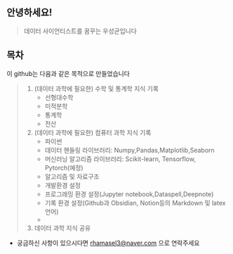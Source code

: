 ## 안녕하세요!

> 데이터 사이언티스트를 꿈꾸는 우성균입니다

[](blob:https://tenor.com/f172c915-e2c2-448e-b56a-cef276502d5f)



## 목차

이 github는 다음과 같은 목적으로 만들었습니다

> 1. (데이터 과학에 필요한) 수학 및 통계학 지식 기록
>    - 선형대수학
>    - 미적분학
>    - 통계학
>    - 전산
> 2. (데이터 과학에 필요한) 컴퓨터 과학 지식 기록
>    - 파이썬
>    - 데이터 핸들링 라이브러리: Numpy,Pandas,Matplotlib,Seaborn
>    - 머신러닝 알고리즘 라이브러리: Scikit-learn, Tensorflow, Pytorch(예정)
>    - 알고리즘 및 자료구조
>    - 개발환경 설정
>     - 프로그래밍 환경 설정(Jupyter notebook,Dataspell,Deepnote)
>     - 기록 환경 설정(Github과 Obsidian, Notion등의 Markdown 및 latex 언어)
>     - 
> 3. 데이터 과학 지식 공유



- 궁금하신 사항이 있으시다면 rhamasel3@naver.com 으로 연락주세요

